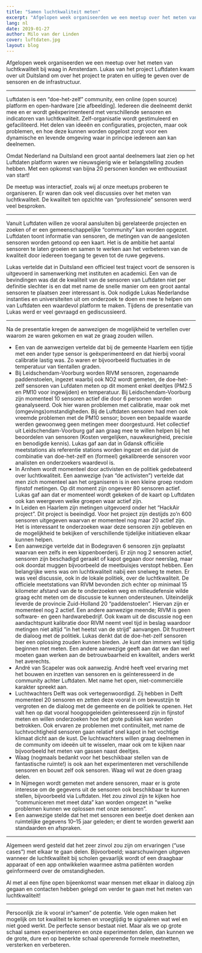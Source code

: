 ```yaml
---
title: "Samen luchtkwaliteit meten"
excerpt: "Afgelopen week organiseerden we een meetup over het meten van luchtkwaliteit bij waag in Amsterdam"
lang: nl
date: 2019-01-27
author: Milo van der Linden
cover: luftdaten.jpg
layout: blog
---
```


Afgelopen week organiseerden we een meetup over het meten van luchtkwaliteit bij waag in Amsterdam. Lukas van het project Luftdaten kwam over uit Duitsland om over het project te praten en uitleg te geven over de sensoren en de infrastructuur.

-----

Luftdaten is een “doe-het-zelf” community, een online (open source) platform en open-hardware [zie afbeelding]. Iedereen die deelneemt denkt mee en er wordt geëxperimenteerd met verschillende sensoren en indicatoren van luchtkwaliteit. Zelf-organisatie wordt gestimuleerd en gefaciliteerd. Het delen van ideeën en configuraties, projecten, maar ook problemen, en hoe deze kunnen worden opgelost zorgt voor een dynamische en levende omgeving waar in principe iedereen aan kan deelnemen.



Omdat Nederland na Duitsland een groot aantal deelnemers laat zien op het Luftdaten platform waren we nieuwsgierig wie er belangstelling zouden hebben. Met een opkomst van bijna 20 personen konden we enthousiast van start!

De meetup was interactief, zoals wij al onze meetups proberen te organiseren. Er waren dan ook veel discussies over het meten van luchtkwaliteit. De kwaliteit ten opzichte van “professionele” sensoren werd veel besproken.

-----

Vanuit Luftdaten willen ze vooral aansluiten bij gerelateerde projecten en zoeken of er een gemeenschappelijke “community” kan worden opgezet. Luftdaten toont informatie van sensoren, de metingen van de aangesloten sensoren worden getoond op een kaart. Het is de ambitie het aantal sensoren te laten groeien en samen te werken aan het verbeteren van de kwaliteit door iedereen toegang te geven tot de ruwe gegevens.

Lukas vertelde dat in Duitsland een officieel test traject voort de sensoren is uitgevoerd in samenwerking met instituten en academici. Een van de bevindingen was dat de kwaliteit van de sensoren van Luftdaten niet per definitie slechter is en dat met name de snelle manier om een groot aantal sensoren te plaatsen zeer interessant is. Ook nodigde Lukas Nederlandse instanties en universiteiten uit om onderzoek te doen en mee te helpen om van Luftdaten een waardevol platform te maken. Tijdens de presentatie van Lukas werd er veel gevraagd en gediscussieerd.

-----

Na de presentatie kregen de aanwezigen de mogelijkheid te vertellen over waarom ze waren gekomen en wat ze graag zouden willen.

* Een van de aanwezigen vertelde dat bij de gemeente Haarlem een tijdje met een ander type sensor is geëxperimenteerd en dat hierbij vooral calibratie lastig was. Zo waren er bijvoorbeeld fluctuaties in de temperatuur van tientallen graden.
* Bij Leidschendam-Voorburg worden RIVM sensoren, zogenaamde paddenstoelen, ingezet waarbij ook NO2 wordt gemeten, de doe-het-zelf sensoren van Lufdaten meten op dit moment enkel deeltjes (PM2.5 en PM10 voor ingewijden) en temperatuur. Bij Leidschendam-Voorburg zijn momenteel 10 sensoren actief die door 6 personen worden geanalyseerd. Ook hier waren problemen met calibratie, maar ook met (omgevings)omstandigheden. Bij de Luftdaten sensoren had men ook vreemde problemen met de PM10 sensor; boven een bepaalde waarde werden gewoonweg geen metingen meer doorgestuurd. Het collectief uit Leidschendam-Voorburg gaf aan graag mee te willen helpen bij het beoordelen van sensoren (Kosten vergelijken, nauwkeurigheid, precisie en benodigde kennis). Lukas gaf aan dat in Gdansk officiële meetstations als referentie stations worden ingezet en dat juist de combinatie van doe-het-zelf en (formeel) gekalibreerde sensoren voor analisten en onderzoekers waardevol is.
* In Arnhem wordt momenteel door activisten en de politiek gedebateerd over luchtkwaliteit. Een aanwezige (van “de activisten”) vertelde dat men zich momenteel aan het organiseren is in een kleine groep rondom fijnstof metingen. Op dit moment zijn ongeveer 80 sensoren actief. Lukas gaf aan dat er momenteel wordt gekeken of de kaart op Luftdaten ook kan weergeven welke groepen waar actief zijn.
* In Leiden en Haarlem zijn metingen uitgevoerd onder het “HackAir project”. Dit project is beeindigd. Voor het project zijn destijds zo’n 600 sensoren uitgegeven waarvan er momenteel nog maar 20 actief zijn. Het is interessant te onderzoeken waar deze sensoren zijn gebleven en de mogelijkheid te bekijken of verschillende tijdelijke initiatieven elkaar kunnen helpen.
* Een aanwezige vertelde dat in Bodegraven 6 sensoren zijn geplaatst waarvan een zelfs in een kippenboerderij. Er zijn nog 2 sensoren actief, sensoren zijn beschadigd geraakt of kapot gegaan door neerslag, maar ook doordat muggen bijvoorbeeld de meetbuisjes verstopt hebben. Een belangrijke wens was om luchtkwaliteit nabij een snelweg te meten. Er was veel discussie, ook in de lokale politiek, over de luchtkwaliteit. De officiele meetstations van RIVM bevonden zich echter op minimaal 15 kilometer afstand van de te onderzoeken weg en milieudefensie wilde graag echt meten om de discussie te kunnen ondersteunen. Uiteindelijk leverde de provincie Zuid-Holland 20 “paddenstoelen”. Hiervan zijn er momenteel nog 2 actief. Een andere aanwezige meende; RIVM is geen software- en geen hardwarebedrijf. Ook kwam uit de discussie nog een aandachtspunt kalibratie door RIVM neemt veel tijd in beslag waardoor metingen niet altijd “in het heetst van de strijd” aanvangen. Dit frustreert de dialoog met de politiek. Lukas denkt dat de doe-het-zelf sensoren hier een oplossing zouden kunnen bieden. Je kunt dan immers wel tijdig beginnen met meten. Een andere aanwezige geeft aan dat we dan wel moeten gaan werken aan de betrouwbaarheid en kwaliteit, anders werkt het averechts.
* André van Scapeler was ook aanwezig. André heeft veel ervaring met het bouwen en inzetten van sensoren en is geïnteresseerd in de community achter Luftdaten. Met name het open, niet-commerciële karakter spreekt aan.
* Luchtwachters Delft was ook vertegenwoordigd. Zij hebben in Delft momenteel 20 sensoren en zetten deze vooral in om bewustzijn te vergroten en de dialoog met de gemeente en de politiek te openen. Het valt hen op dat vooral hoogopgeleiden geïnteresseerd zijn in fijnstof meten en willen onderzoeken hoe het grote publiek kan worden betrokken. Ook ervaren ze problemen met continuïteit, met name de luchtvochtigheid sensoren gaan relatief snel kapot in het vochtige klimaat dicht aan de kust. De luchtwachters willen graag deelnemen in de community om ideeën uit te wisselen, maar ook om te kijken naar bijvoorbeeld het meten van gassen naast deeltjes.
* Waag (nogmaals bedankt voor het beschikbaar stellen van de fantastische ruimte!) is ook aan het experimenteren met verschillende sensoren en bouwt zelf ook sensoren. Waag wil wat ze doen graag delen.
* In Nijmegen wordt gemeten met andere sensoren, maar er is grote interesse om de gegevens uit de sensoren ook beschikbaar te kunnen stellen, bijvoorbeeld via Luftdaten. Het zou zinvol zijn te kijken hoe “communiceren met meet data” kan worden omgezet in “welke problemen kunnen we oplossen met onze sensoren”.
* Een aanwezige stelde dat het met sensoren een beetje doet denken aan ruimtelijke gegevens 10–15 jaar geleden; er dient te worden gewerkt aan standaarden en afspraken.

-----

Algemeen werd gesteld dat het zeer zinvol zou zijn om ervaringen (“use cases”) met elkaar te gaan delen. Bijvoorbeeld; waarschuwingen uitgeven wanneer de luchtkwaliteit bij scholen gevaarlijk wordt of een draagbaar apparaat of een app ontwikkelen waarmee astma patiënten worden geïnformeerd over de omstandigheden.

Al met al een fijne open bijeenkomst waar mensen met elkaar in dialoog zijn gegaan en contacten hebben gelegd om verder te gaan met het meten van luchtkwaliteit!

-----

Persoonlijk zie ik vooral in“samen” de potentie. Vele ogen maken het mogelijk om tot kwaliteit te komen en vroegtijdig te signaleren wat wel en niet goed werkt. De perfecte sensor bestaat niet. Maar als we op grote schaal samen experimenteren en onze experimenten delen, dan kunnen we de grote, dure en op beperkte schaal opererende formele meetnetten, versterken en verbeteren.